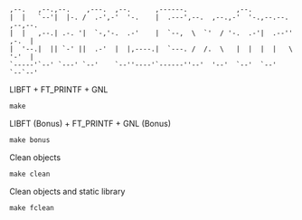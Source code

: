 ```
,--.   ,--.,--.    ,---.  ,--.      ,------.            ,--.
|  |   `--'|  |-. /  .-',-'  '-.    |  .---',--.  ,--.,-'  '-.,--.--. ,--,--.
|  |   ,--.| .-. '|  `-,'-.  .-'    |  `--,  \  `'  / '-.  .-'|  .--'' ,-.  |
|  '--.|  || `-' ||  .-'  |  |,----.|  `---. /  /.  \   |  |  |  |   \ '-'  |
`-----'`--' `---' `--'    `--''----'`------''--'  '--'  `--'  `--'    `--`--'
```

LIBFT + FT_PRINTF + GNL
``` makefile
make
```
LIBFT (Bonus) + FT_PRINTF + GNL (Bonus)
``` makefile
make bonus
```
Clean objects
``` makefile
make clean
```
Clean objects and static library
``` makefile
make fclean
```